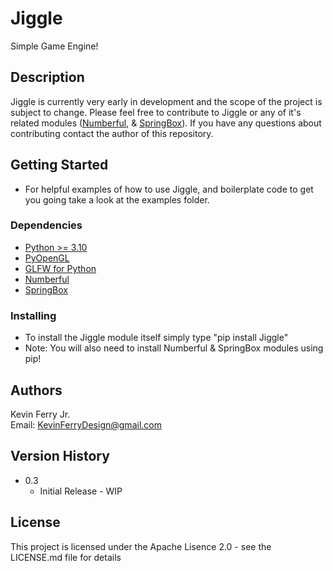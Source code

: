 # Jiggle

Simple Game Engine!

## Description

Jiggle is currently very early in development and the scope of the project is subject to change. Please feel free to contribute to Jiggle or any of it's related modules ([Numberful](https://github.com/KevinFerryJr/Numberful), & [SpringBox](https://github.com/KevinFerryJr/SpringBox)). If you have any questions about contributing contact the author of this repository.

## Getting Started
* For helpful examples of how to use Jiggle, and boilerplate code to get you going take a look at the examples folder.

### Dependencies

* [Python >= 3.10](https://www.python.org/downloads/)
* [PyOpenGL](https://pypi.org/project/PyOpenGL/)
* [GLFW for Python](https://pypi.org/project/glfw/)
* [Numberful](https://github.com/KevinFerryJr/Numberful)
* [SpringBox](https://github.com/KevinFerryJr/SpringBox)

### Installing

* To install the Jiggle module itself simply type "pip install Jiggle"
* Note: You will also need to install Numberful & SpringBox modules using pip!

## Authors
Kevin Ferry Jr.  
Email: KevinFerryDesign@gmail.com

## Version History
* 0.3
    * Initial Release - WIP

## License

This project is licensed under the Apache Lisence 2.0 - see the LICENSE.md file for details